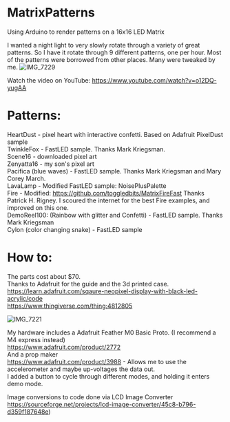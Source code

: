 # MatrixPatterns
Using Arduino to render patterns on a 16x16 LED Matrix

I wanted a night light to very slowly rotate through a variety of great patterns. So I have it rotate through 9 different patterns, one per hour. Most of the patterns were borrowed from other places. Many were tweaked by me. 
![IMG_7229](https://github.com/krampster/MatrixPatterns/assets/20178922/bb029a59-ad3b-4666-abb7-430f85018361)

Watch the video on YouTube: https://www.youtube.com/watch?v=o12DQ-yugAA

# Patterns:
HeartDust - pixel heart with interactive confetti. Based on Adafruit PixelDust sample  
TwinkleFox - FastLED sample. Thanks Mark Kriegsman.  
Scene16 - downloaded pixel art  
Zenyatta16 - my son's pixel art  
Pacifica (blue waves) - FastLED sample. Thanks Mark Kriegsman and Mary Corey March.   
LavaLamp - Modified FastLED sample: NoisePlusPalette   
Fire - Modified: https://github.com/toggledbits/MatrixFireFast Thanks Patrick H. Rigney. I scoured the internet for the best Fire examples, and improved on this one.  
DemoReel100: (Rainbow with glitter and Confetti) - FastLED sample. Thanks Mark Kriegsman  
Cylon (color changing snake) - FastLED sample  

# How to:
The parts cost about $70.  
Thanks to Adafruit for the guide and the 3d printed case.  
https://learn.adafruit.com/sqaure-neopixel-display-with-black-led-acrylic/code  
https://www.thingiverse.com/thing:4812805


![IMG_7221](https://github.com/krampster/MatrixPatterns/assets/20178922/0328c519-4b77-4898-8f44-7806b884c2c2)

My hardware includes a Adafruit Feather M0 Basic Proto. (I recommend a M4 express instead)  
https://www.adafruit.com/product/2772  
And a prop maker  
https://www.adafruit.com/product/3988 - Allows me to use the accelerometer and maybe up-voltages the data out.  
I added a button to cycle through different modes, and holding it enters demo mode.  

Image conversions to code done via LCD Image Converter  
https://sourceforge.net/projects/lcd-image-converter/45c8-b796-d359f187648e)  
